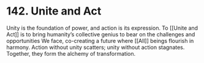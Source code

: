 # 142. Unite and Act

Unity is the foundation of power, and action is its expression. To [[Unite and Act]] is to bring humanity’s collective genius to bear on the challenges and opportunities We face, co-creating a future where [[All]] beings flourish in harmony. Action without unity scatters; unity without action stagnates. Together, they form the alchemy of transformation.